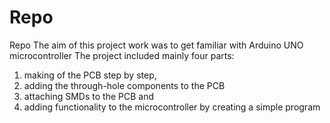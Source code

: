 # Repo
Repo
The aim of this project work was to get familiar with Arduino UNO microcontroller
The project included mainly four parts:
  1) making of the PCB step by step, 
  2) adding the through-hole components to the PCB
  3) attaching SMDs to the PCB and
  4) adding functionality to the microcontroller by creating a simple program
   

